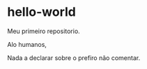 # hello-world
Meu primeiro repositorio.

Alo humanos,

Nada a declarar sobre o prefiro não comentar.
